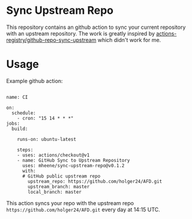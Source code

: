 # Sync Upstream Repo
This repository contains an github action to sync your current repository with an upstream repository. The work is greatly inspired by [actions-registry/github-repo-sync-upstream](https://github.com/actions-registry/github-repo-sync-upstream) which didn't work for me.

# Usage
Example github action:
```
 
name: CI

on: 
  schedule:
    - cron: "15 14 * * *"
jobs:
  build:

    runs-on: ubuntu-latest

    steps:
    - uses: actions/checkout@v1
    - name: GitHub Sync to Upstream Repository
      uses: mheene/sync-upstream-repo@v0.1.2
      with:
      # GitHub public upstream repo
        upstream_repo: https://github.com/holger24/AFD.git
        upstream_branch: master
        local_branch: master

```

This action syncs your repo with the upstream repo ``` https://github.com/holger24/AFD.git ``` every day at 14:15 UTC.

